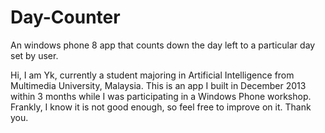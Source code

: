 Day-Counter
===========

An windows phone 8 app that counts down the day left to a particular day set by user.

Hi, I am Yk, currently a student majoring in Artificial Intelligence from Multimedia University, Malaysia. This is an app I built in December 2013 within 3 months while I was participating in a Windows Phone workshop. Frankly, I know it is not good enough, so feel free to improve on it. Thank you.
